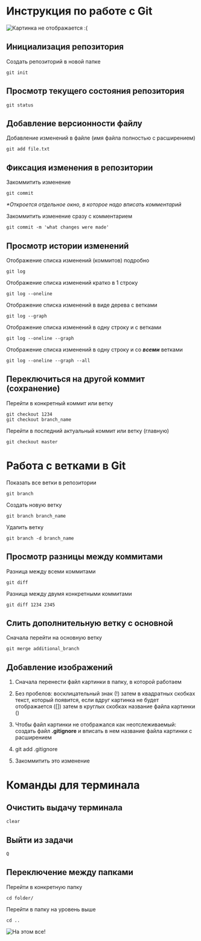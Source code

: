 # **Инструкция по работе с Git**
![Картинка не отображается :(](gitsmall.jpg)

## Инициализация репозитория

Создать репозиторий в новой папке

    git init

## Просмотр текущего состояния репозитория 

    git status

## Добавление версионности файлу

Добавление изменений в файле (имя файла полностью с расширением)

    git add file.txt

## Фиксация изменения в репозитории

Закоммитить изменение 

    git commit  

_*Откроется отдельное окно, в которое надо вписать комментарий_

Закоммитить изменение сразу с комментарием

    git commit -m 'what changes were made'

## Просмотр истории изменений
Отображение списка изменений (коммитов) подробно

    git log

Отображение списка изменений кратко в 1 строку

    git log --oneline

Отображение списка изменений в виде дерева с ветками

    git log --graph

Отображение списка изменений в одну строку и с ветками 

    git log --oneline --graph

Отображение списка изменений в одну строку и со **_всеми_** ветками 

    git log --oneline --graph --all

## Переключиться на другой коммит (сохранение)
Перейти в конкретный коммит или ветку

    git checkout 1234
    git checkout branch_name

Перейти в последний актуальный коммит или ветку (главную)

    git checkout master

# Работа с ветками в Git

Показать все ветки в репозитории

    git branch 
    
Создать новую ветку

    git branch branch_name
    
Удалить ветку

    git branch -d branch_name
    
## Просмотр разницы между коммитами
Разница между всеми коммитами

    git diff

Разница между двумя конкретными коммитами

    git diff 1234 2345

## Слить дополнительную ветку с основной
Сначала перейти на основную ветку

    git merge additional_branch

## Добавление изображений
1. Сначала перенести файл картинки в папку, в которой работаем

2. Без пробелов: восклицательный знак (!) затем в квадратных скобках текст, который появится, если вдруг картинка не будет отображается ([]) затем в круглых скобках название файла картинки ()

3. Чтобы файл картинки не отображался как неотслеживаемый: создать файл **.gitignore** и вписать в нем название файла картинки с расширением

4. git add .gitignore

5. Закоммитить это изменение

# Команды для терминала

## Очистить выдачу терминала

    clear 

## Выйти из задачи

    Q

## Переключение между папками
Перейти в конкретную папку

    cd folder/

Перейти в папку на уровень выше

    cd ..

![На этом все!](fire.png)